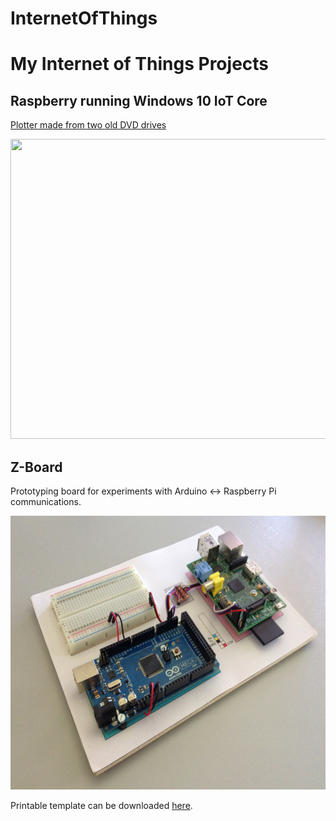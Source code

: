 InternetOfThings
================

# My Internet of Things Projects #

## Raspberry running Windows 10 IoT Core ##
[Plotter made from two old DVD drives](https://github.com/cazacov/InternetOfThings/tree/master/PlotterWin10)

[<img src="https://github.com/cazacov/InternetOfThings/blob/master/PlotterWin10/img/plotter.jpg?raw=true" width="720" height="480"/>](/tree/master/PlotterWin10 "Plotter running Windows 10 IoT")



## Z-Board ##
Prototyping board for experiments with Arduino <-> Raspberry Pi communications.

<img src="Communication/DevBoard/ZBoard_Pro.png?raw=true" alt="Z-Board" width="640" height="438"/>

Printable template can be downloaded [here](Communication/DevBoard/DevBoard_Template.svg?raw=true).
